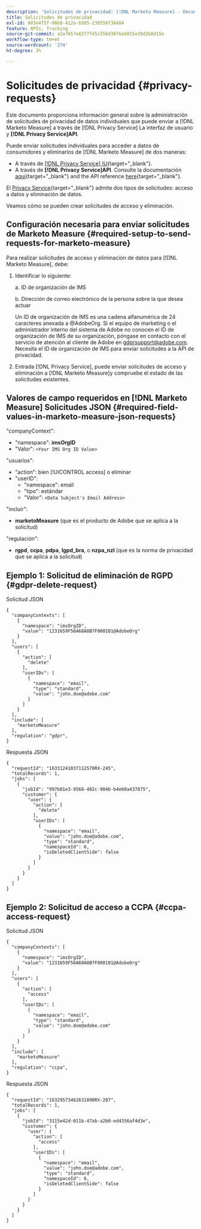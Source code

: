 ```yaml
---
description: 'Solicitudes de privacidad: [!DNL Marketo Measure] - Documentación del producto'
title: Solicitudes de privacidad
exl-id: 883e475f-9868-412a-b505-230556f38484
feature: APIs, Tracking
source-git-commit: a2a7657e8377fd5c556d38f6eb815e39d2b8d15e
workflow-type: tm+mt
source-wordcount: '274'
ht-degree: 3%

---
```


# Solicitudes de privacidad {#privacy-requests}

Este documento proporciona información general sobre la administración de solicitudes de privacidad de datos individuales que puede enviar a [!DNL Marketo Measure] a través de [!DNL Privacy Service] La interfaz de usuario y **[!DNL Privacy Service]API**.

Puede enviar solicitudes individuales para acceder a datos de consumidores y eliminarlos de [!DNL Marketo Measure] de dos maneras:

* A través de [[!DNL Privacy Service] IU](https://experienceleague.adobe.com/docs/experience-platform/privacy/ui/overview.html?lang=es){target="_blank"}.
* A través de **[!DNL Privacy Service]API**. Consulte la documentación [aquí](https://experienceleague.adobe.com/docs/experience-platform/privacy/api/overview.html){target="_blank"} and the API reference [here](https://developer.adobe.com/experience-platform-apis/references/privacy-service/){target="_blank"}.

El [Privacy Service](https://experienceleague.adobe.com/docs/experience-platform/privacy/home.html){target="_blank"} admite dos tipos de solicitudes: acceso a datos y eliminación de datos.

Veamos cómo se pueden crear solicitudes de acceso y eliminación.

## Configuración necesaria para enviar solicitudes de Marketo Measure {#required-setup-to-send-requests-for-marketo-measure}

Para realizar solicitudes de acceso y eliminación de datos para [!DNL Marketo Measure], debe:

1. Identificar lo siguiente:

   a. ID de organización de IMS

   b. Dirección de correo electrónico de la persona sobre la que desea actuar

   Un ID de organización de IMS es una cadena alfanumérica de 24 caracteres anexada a @AdobeOrg. Si el equipo de marketing o el administrador interno del sistema de Adobe no conocen el ID de organización de IMS de su organización, póngase en contacto con el servicio de atención al cliente de Adobe en gdprsupport@adobe.com. Necesita el ID de organización de IMS para enviar solicitudes a la API de privacidad.

1. Entrada [!DNL Privacy Service], puede enviar solicitudes de acceso y eliminación a [!DNL Marketo Measure]y compruebe el estado de las solicitudes existentes.

## Valores de campo requeridos en [!DNL Marketo Measure] Solicitudes JSON {#required-field-values-in-marketo-measure-json-requests}

&quot;companyContext&quot;:

* &quot;namespace&quot;: **imsOrgID**
* &quot;Valor&quot;: `<Your IMS Org ID Value>`

&quot;usuarios&quot;:

* &quot;action&quot;: bien [!UICONTROL access] o eliminar
* &quot;userID&quot;:
   * &quot;namespace&quot;: email
   * &quot;tipo&quot;: estándar
   * &quot;Valor&quot;: `<Data Subject's Email Address>`

&quot;incluir&quot;:

* **marketoMeasure** (que es el producto de Adobe que se aplica a la solicitud)

&quot;regulación&quot;:

* **rgpd**, **ccpa**, **pdpa**, **lgpd_bra**, o **nzpa_nzl** (que es la norma de privacidad que se aplica a la solicitud)

## Ejemplo 1: Solicitud de eliminación de RGPD {#gdpr-delete-request}

Solicitud JSON

```text
{
  "companyContexts": [
    {
      "namespace": "imsOrgID",
      "value": "1231659F56A68A8B7F000101@AdobeOrg"
    }
  ],
  "users": [
    {
      "action": [
        "delete"
      ],
      "userIDs": [
        {
          "namespace": "email",
          "type": "standard",
          "value": "john.doe@adobe.com"
        }
      ]
    }
  ],
  "include": [
    "marketoMeasure"
  ],
  "regulation": "gdpr",
}
```

Respuesta JSON

```text
{
  "requestId": "16331241037112570RX-245",
  "totalRecords": 1,
  "jobs": [
    {
      "jobId": "997b01e3-9568-402c-904b-b4e60a437875",
      "customer": {
        "user": {
          "action": [
            "delete"
          ],
          "userIDs": [
            {
              "namespace": "email",
              "value": "john.doe@adobe.com",
              "type": "standard",
              "namespaceId": 6,
              "isDeletedClientSide": false
            }
          ]
        }
      }
    }
  ]
}
```

## Ejemplo 2: Solicitud de acceso a CCPA {#ccpa-access-request}

Solicitud JSON

```text
{
  "companyContexts": [
    {
      "namespace": "imsOrgID",
      "value": "1231659F56A68A8B7F000101@AdobeOrg"
    }
  ],
  "users": [
    {
      "action": [
        "access"
      ],
      "userIDs": [
        {
          "namespace": "email",
          "type": "standard",
          "value": "john.doe@adobe.com"
        }
      ]
    }
  ],
  "include": [
    "marketoMeasure"
  ],
  "regulation": "ccpa",
}
```

Respuesta JSON

```text
{
  "requestId": "16329573462631890RX-207",
  "totalRecords": 1,
  "jobs": [
    {
      "jobId": "3115e42d-011b-47ab-a2b0-ed4356af4d3e",
      "customer": {
        "user": {
          "action": [
            "access"
          ],
          "userIDs": [
            {
              "namespace": "email",
              "value": "john.doe@adobe.com",
              "type": "standard",
              "namespaceId": 6,
              "isDeletedClientSide": false
            }
          ]
        }
      }
    }
  ]
}
```
